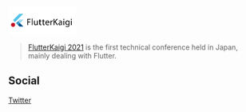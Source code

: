 <a href="https://flutterkaigi.jp"><img height="56" alt="FlutterKaigi logo" src="https://github.com/FlutterKaigi/.github/blob/main/flutterkaigi-navbar_logo.svg?sanitize=true"></a>

> [FlutterKaigi 2021](https://flutterkaigi.jp) is the first technical conference held in Japan, mainly dealing with Flutter.

## Social

[Twitter](https://twitter.com/FlutterKaigi)
